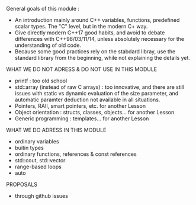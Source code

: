 General goals of this module :
* An introduction mainly around C++ variables, functions, predefined scalar types. The "C" level, but in the modern C+ way.
* Give directly modern C++17 good habits, and avoid to debate differences with C++98/03/11/14, unless absolutely necessary for the understanding of old code.
* Because some good practices rely on the stabdard libray, use the standard library from the beginning, while not explaining the details yet.

WHAT WE DO NOT ADRESS & DO NOT USE IN THIS MODULE
* printf : too old school
* std::array (instead of raw C arrays) : too innovative,
  and there are still issues with static vs dynamic evaluation of the size parameter,
  and automatic paramter deduction not available in all situations.
* Pointers, RAII, smart pointers, etc. for another Lesson
* Object orientation : structs, classes, objects... for another Lesson
* Generic programming : templates... for another Lesson
 
WHAT WE DO ADRESS IN THIS MODULE
* ordinary variables
* buitin types
* ordinary functions, references & const references
* std::cout, std::vector
* range-based loops
* auto

PROPOSALS
* through github issues